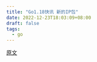 ```yaml
---
title: "Go1.18快讯 新的IP包"
date: 2022-12-23T18:03:09+08:00
draft: false
tags:
  - go
---
```


[原文](https://polarisxu.studygolang.com/posts/go/dynamic/go1.18-ip/)
